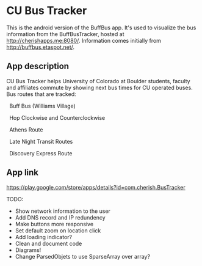 # CU Bus Tracker
This is the android version of the BuffBus app. It's used to visualize the bus information from the BuffBusTracker, hosted at http://cherishapps.me:8080/. Information comes initially from http://buffbus.etaspot.net/.

## App description
CU Bus Tracker helps University of Colorado at Boulder students, faculty and affiliates commute by showing next bus times for CU operated buses.
Bus routes that are tracked:

&nbsp;&nbsp;Buff Bus (Williams Village)
  
&nbsp;&nbsp;Hop Clockwise and Counterclockwise

&nbsp;&nbsp;Athens Route
  
&nbsp;&nbsp;Late Night Transit Routes
  
&nbsp;&nbsp;Discovery Express Route
  
## App link
  https://play.google.com/store/apps/details?id=com.cherish.BusTracker

  TODO:
  * Show network information to the user
  * Add DNS record and IP redundency
  * Make buttons more responsive
  * Set default zoom on location click
  * Add loading indicator?
  * Clean and document code
  * Diagrams!
  * Change ParsedObjets to use SparseArray over array?
